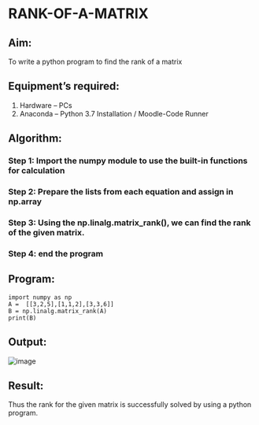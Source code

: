 # RANK-OF-A-MATRIX
## Aim:
To write a python program to find the rank of a matrix
## Equipment’s required:
1. 	Hardware – PCs
2. 	Anaconda – Python 3.7 Installation / Moodle-Code Runner
## Algorithm:
### Step 1: Import the numpy module to use the built-in functions for calculation
### Step 2: Prepare the lists from each equation and assign in np.array
### Step 3: Using the np.linalg.matrix_rank(), we can find the rank of the given matrix.
### Step 4: end the program
## Program:
```
import numpy as np
A =  [[3,2,5],[1,1,2],[3,3,6]]
B = np.linalg.matrix_rank(A)
print(B)
```
## Output:
![image](https://github.com/user-attachments/assets/44b3d24e-c0d9-4d0f-b9ba-2ab84342dc33)

## Result:
Thus the rank for the given matrix is successfully solved by  using a python program.

